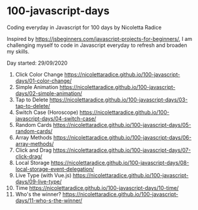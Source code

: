 # 100-javascript-days
 Coding everyday in Javascript for 100 days
 by Nicoletta Radice
 
 Inspired by https://jsbeginners.com/javascript-projects-for-beginners/, I am challenging myself to code in Javascript everyday to refresh and broaden my skills.
 
 Day started: 29/09/2020
 
 01. Click Color Change https://nicolettaradice.github.io/100-javascript-days/01-color-change/
 02. Simple Animation https://nicolettaradice.github.io/100-javascript-days/02-simple-animation/
 03. Tap to Delete https://nicolettaradice.github.io/100-javascript-days/03-tap-to-delete/
 04. Switch Case (Horoscope) https://nicolettaradice.github.io/100-javascript-days/04-switch-case/
 05. Random Cards https://nicolettaradice.github.io/100-javascript-days/05-random-cards/
 06. Array Methods https://nicolettaradice.github.io/100-javascript-days/06-array-methods/
 07. Click and Drag https://nicolettaradice.github.io/100-javascript-days/07-click-drag/
 08. Local Storage https://nicolettaradice.github.io/100-javascript-days/08-local-storage-event-delegation/
 09. Live Type (with Vue.js) https://nicolettaradice.github.io/100-javascript-days/09-live-type/
 10. Time https://nicolettaradice.github.io/100-javascript-days/10-time/
 11. Who's the winner? https://nicolettaradice.github.io/100-javascript-days/11-who-s-the-winner/
